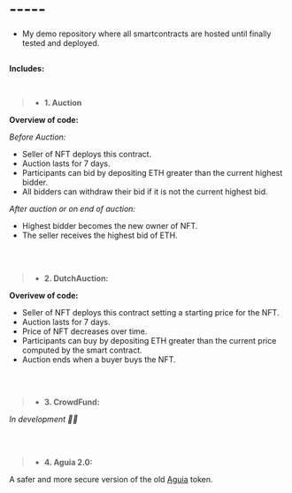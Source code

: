 # -----

- My demo repository where all smartcontracts are hosted until finally tested and deployed.

##

**Includes:**

<br/>

> - **1. Auction**

**Overview of code:**

*Before Auction:*
- Seller of NFT deploys this contract.
- Auction lasts for 7 days.
- Participants can bid by depositing ETH greater than the current highest bidder.
- All bidders can withdraw their bid if it is not the current highest bid.


*After auction or on end of auction:*

- Highest bidder becomes the new owner of NFT.
- The seller receives the highest bid of ETH.

##

<br/>

> - **2. DutchAuction:**

**Overivew of code:**

- Seller of NFT deploys this contract setting a starting price for the NFT.
- Auction lasts for 7 days.
- Price of NFT decreases over time.
- Participants can buy by depositing ETH greater than the current price computed by the smart contract.
- Auction ends when a buyer buys the NFT.

##

<br/>

> - **3. CrowdFund:**

*In development 🤘🏾*

##

<br/>

> - **4. Aguia 2.0:**

A safer and more secure version of the old <a href="https://github.com/fps8k/my-solidity/tree/main/erc20%20-%20%24AGU">Aguia</a> token.

##

<br/>
